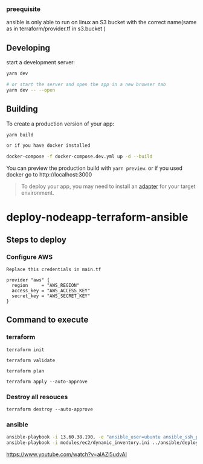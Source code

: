 ### preequisite 
ansible is only able to run on linux
an S3 bucket with the correct name(same as in terraform/provider.tf in s3.bucket )

## Developing
start a development server:

```bash
yarn dev

# or start the server and open the app in a new browser tab
yarn dev -- --open
```

## Building

To create a production version of your app:

```bash
yarn build

or if you have docker installed

docker-compose -f docker-compose.dev.yml up -d --build
```

You can preview the production build with `yarn preview`.
or if you used docker go to http://localhost:3000


> To deploy your app, you may need to install an [adapter](https://kit.svelte.dev/docs/adapters) for your target environment.


# deploy-nodeapp-terraform-ansible

## Steps to deploy
### Configure AWS 
```hcl
Replace this credentials in main.tf

provider "aws" {
  region     = "AWS_REGION"
  access_key = "AWS_ACCESS_KEY"
  secret_key = "AWS_SECRET_KEY"
}
```

## Command to execute
### terraform
```hcl
terraform init
```

```hcl
terraform validate
```

```hcl
terraform plan
```

```hcl
terraform apply --auto-approve
```

### Destroy all resouces
```hcl
terraform destroy --auto-approve
```

### ansible
```bash
ansible-playbook -i 13.60.38.190, -e "ansible_user=ubuntu ansible_ssh_private_key_file=modules/pk/terraform-key.pem" ../ansible/deploy-app.yml
ansible-playbook -i modules/ec2/dynamic_inventory.ini ../ansible/deploy-app.yml
```

https://www.youtube.com/watch?v=alAZl5udvAI